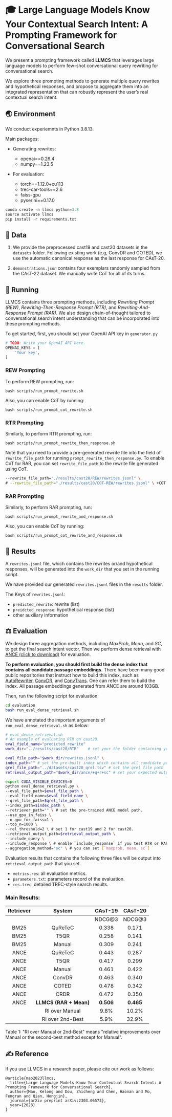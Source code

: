 # 🎓 Large Language Models Know Your Contextual Search Intent: A Prompting Framework for Conversational Search

We present a prompting framework called **LLMCS** that leverages large language models to perform few-shot conversational query rewriting for conversational search. 

We explore three prompting methods to generate multiple query rewrites and hypothetical responses, and propose to aggregate them into an integrated representation that can robustly represent the user’s real contextual search intent.

## 🌏 Environment
We conduct experiemnts in Python 3.8.13.

Main packages:
- Generating rewrites:
    - openai==0.26.4
    - numpy==1.23.5

- For evaluation: 
    - torch==1.12.0+cu113
    - trec-car-tools==2.6
    - faiss-gpu
    - pyserini==0.17.0


```python
conda create -n llmcs python=3.8
source activate llmcs
pip install -r requirements.txt
```



## 📑 Data

1. We provide the preprocessed cast19 and cast20 datasets in the `datasets` folder. Following existing work (e.g, ConvDR and COTED), we use the automatic canonical response as the last response for CAsT-20.

2. `demonstrations.json` contains four exemplars randomly sampled from the CAsT-22 dataset. We manually write CoT for all of its turns.


## 🏃 Running
LLMCS contains three prompting methods, including *Rewriting Prompt (REW)*, *Rewriting-Then-Response Prompt (RTR)*, and *Rewriting-And-Response Prompt (RAR)*. We also design chain-of-thought tailored to conversational search intent understanding that can be incorporated into these prompting methods.

To get started, first, you should set your OpenAI API key in `generator.py`
```python
# TODO: Write your OpenAI API here.
OPENAI_KEYS = [
    'Your key',
]
```

### REW Prompting 
To perform REW prompting, run:
```shell
bash scripts/run_prompt_rewrite.sh
```
Also, you can enable CoT by running:
```shell
bash scripts/run_prompt_cot_rewrite.sh
```

### RTR Prompting 
Similarly, to perform RTR prompting, run:
```shell
bash scripts/run_prompt_rewrite_then_response.sh
```
Note that you need to provide a pre-generated rewrite file into the field of `rewrite_file_path` for running `prompt_rewrite_then_response.py`. To enable CoT for RAR, you can set `rewrite_file_path` to the rewrite file generated using CoT.
```sh
--rewrite_file_path="./results/cast20/REW/rewrites.jsonl" \
# --rewrite_file_path="./results/cast20/COT-REW/rewrites.jsonl" \ +COT
```


### RAR Prompting
Similarly, to perform RAR prompting, run: 
```shell
bash scripts/run_prompt_rewrite_and_response.sh
```
Also, you can enable CoT by running:
```shell
bash scripts/run_prompt_cot_rewrite_and_response.sh
```


## 🥚 Results
A `rewrites.jsonl` file, which contains the rewrites or/and hypothetical responses,  will be generated into the `work_dir` that you set in the running script.


We have provided our generated `rewrites.jsonl` files in the `results` folder.

The Keys of `rewrites.jsonl`:
- `predicted_rewrite`: rewrite (list)
- `preidcted_response`: hypothetical response (list)
- other auxiliary information



## ⚖️ Evaluation
We design three aggregation methods, including *MaxProb*, *Mean*, and *SC*, to get the final search intent vector. Then we perform dense retrieval with [ANCE (click to download)](https://webdatamltrainingdiag842.blob.core.windows.net/semistructstore/OpenSource/Passage_ANCE_FirstP_Checkpoint.zip) for evaluation.


**To perform evaluation, you should first build the dense index that contains all candidate passage embeddings.** There have been many good public repositories that instruct how to build this index, such as [AutoRewriter](https://github.com/thunlp/ConversationQueryRewriter), [ConvDR](https://github.com/thunlp/ConvDR), and [ConvTrans](https://github.com/kyriemao/ConvTrans). One can refer them to build the index. All passage embeddings generated from ANCE are around 103GB. 


Then, run the following script for evaluation:
```sh
cd evaluation
bash run_eval_dense_retrieval.sh
```
We have annotated the important arguments of `run_eval_dense_retrieval.sh` as below:
```sh
# eval_dense_retrieval.sh
# An example of evaluating RTR on cast20.
eval_field_name="predicted_rewrite"
work_dir="../results/cast20/RTR"    # set your the folder containing your `rewrites.jsonl`file

eval_file_path="$work_dir/rewrites.jsonl" \
index_path="" # set the pre-built index which contains all candidate passage emebddings. 
qrel_file_path="../datasets/cast20_qrel.tsv" # set the qrel file path
retrieval_output_path="$work_dir/ance/+q+r+sc" # set your expected output folder path

export CUDA_VISIBLE_DEVICES=0
python eval_dense_retrieval.py \
--eval_file_path=$eval_file_path \
--eval_field_name=$eval_field_name \
--qrel_file_path=$qrel_file_path \
--index_path=$index_path \
--retriever_path="" \ # set the pre-trained ANCE model path.
--use_gpu_in_faiss \
--n_gpu_for_faiss=1 \
--top_n=1000 \
--rel_threshold=2 \ # set 1 for cast19 and 2 for cast20.
--retrieval_output_path=$retrieval_output_path \
--include_query \
--include_response \ # enable `include_response` if you test RTR or RAR prompting.
--aggregation_method="sc" \ # you can set [`maxprob, mean, sc`]
```

Evaluation results that contains the following three files will be output into `retrieval_output_path` that you set.
- `metrics.res`: all evaluation metrics.
- `parameters.txt`: parameters record of the evaluation.
- `res.trec`: detailed TREC-style search results. 


### Main Results:
| Retriever |        System       |  CAsT-19  |  CAsT-20  |
|:---------:|:-------------------:|:---------:|:---------:|
|           |                     |   NDCG@3  |   NDCG@3  |
|    BM25   |       QuReTeC       |   0.338   |   0.171   |
|    BM25   |         T5QR        |   0.258   |   0.141   |
|    BM25   |        Manual       |   0.309   |   0.241   |
|    ANCE   |       QuReTeC       |   0.443   |   0.287   |
|    ANCE   |         T5QR        |   0.417   |   0.299   |
|    ANCE   |        Manual       |   0.461   |   0.422   |
|    ANCE   |        ConvDR       |   0.463   |   0.340   |
|    ANCE   |        COTED        |   0.478   |   0.342   |
|    ANCE   |         CRDR        |   0.472   |   0.350   |
|    ANCE   | **LLMCS  (RAR + Mean)** | **0.506** | **0.465** |
|           | RI over Manual        | 9.8\%     | 10.2\%    |
|           | RI over 2nd-Best      | 5.9\%     | 32.9\%    |


Table 1: "RI over Manual or 2nd-Best" means "relative improvements over Manual or the second-best method except for Manual".

## ✍️ Reference
If you use LLMCS in a research paper, please cite our work as follows:

```
@article{mao2023llmcs,
  title={Large Language Models Know Your Contextual Search Intent: A Prompting Framework for Conversational Search},
  author={Mao, Kelong and Dou, Zhicheng and Chen, Haonan and Mo, Fengran and Qian, Hongjin},
  journal={arXiv preprint arXiv:2303.06573},
  year={2023}
}
```

